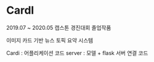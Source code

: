 # CardI
2019.07 ~ 2020.05 캡스톤 경진대회 졸업작품

이미지 카드 기반 뉴스 토픽 요약 시스템

Cardi : 어플리케이션 코드
server : 모델 + flask 서버 연결 코드

